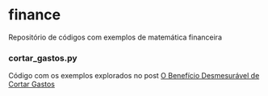 # finance
Repositório de códigos com exemplos de matemática financeira

### cortar_gastos.py
Código com os exemplos explorados no post [O Benefício Desmesurável de Cortar Gastos](https://www.umcamaleao.com/post/o-beneficio-desmesuravel-de-cortar-gastos)

